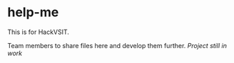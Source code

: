 # help-me
This is for HackVSIT.

Team members to share files here and develop them further.
*Project still in work*
